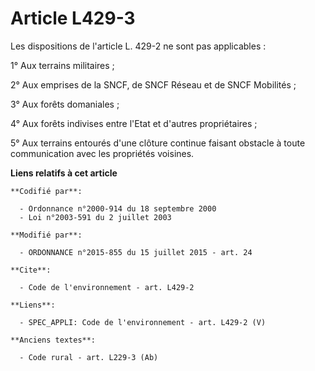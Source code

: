 # Article L429-3

Les dispositions de l'article L. 429-2 ne sont pas applicables : 

1° Aux terrains militaires ; 

2° Aux emprises de la SNCF, de SNCF Réseau et de SNCF Mobilités ; 

3° Aux forêts domaniales ; 

4° Aux forêts indivises entre l'Etat et d'autres propriétaires ; 

5° Aux terrains entourés d'une clôture continue faisant obstacle à toute communication avec les propriétés voisines.

**Liens relatifs à cet article**

	**Codifié par**:

	  - Ordonnance n°2000-914 du 18 septembre 2000
	  - Loi n°2003-591 du 2 juillet 2003

	**Modifié par**:

	  - ORDONNANCE n°2015-855 du 15 juillet 2015 - art. 24

	**Cite**:

	  - Code de l'environnement - art. L429-2

	**Liens**:

	  - SPEC_APPLI: Code de l'environnement - art. L429-2 (V)

	**Anciens textes**:

	  - Code rural - art. L229-3 (Ab)
